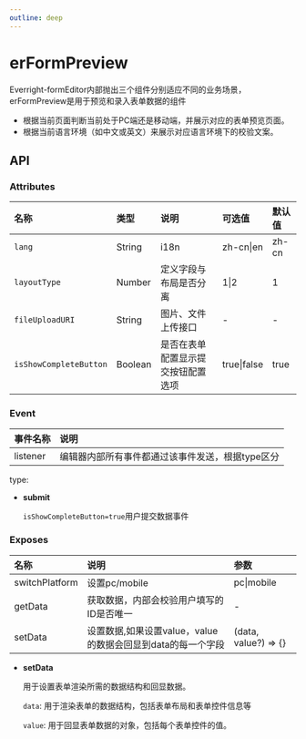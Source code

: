 ```yaml
---
outline: deep
---
```

# erFormPreview

Everright-formEditor内部抛出三个组件分别适应不同的业务场景，erFormPreview是用于预览和录入表单数据的组件
- 根据当前页面判断当前处于PC端还是移动端，并展示对应的表单预览页面。
- 根据当前语言环境（如中文或英文）来展示对应语言环境下的校验文案。

## **API**

### **Attributes**
| 名称        |      类型      |  说明 | 可选值 |  默认值 |
| :---- | :-- | :---- | :---- | :--------- |
| `lang` | String  | i18n | zh-cn\|en | zh-cn |
| `layoutType` | Number  | 定义字段与布局是否分离 | 1\|2 | 1 |
| `fileUploadURI` | String  | 图片、文件上传接口 | - | - |
| `isShowCompleteButton` | Boolean  | 是否在表单配置显示提交按钮配置选项 | true\|false  | true |

### **Event**
| 事件名称  |      说明      |
| :---- | :-- |
| listener | 编辑器内部所有事件都通过该事件发送，根据type区分 | 

type:
- **submit**

  `isShowCompleteButton=true`用户提交数据事件

### **Exposes**

| 名称  | 说明| 参数|
| :---- | :-- | :-- |
| switchPlatform | 设置pc/mobile | pc\|mobile |
| getData | 获取数据，内部会校验用户填写的ID是否唯一 | - |
| setData | 设置数据,如果设置value，value的数据会回显到data的每一个字段 | (data, value?) => {} | 

- **setData**

  用于设置表单渲染所需的数据结构和回显数据。

  `data`: 用于渲染表单的数据结构，包括表单布局和表单控件信息等

  `value`: 用于回显表单数据的对象，包括每个表单控件的值。
